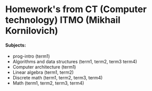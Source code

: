 # Homework's  from CT (Computer technology) ITMO (Mikhail Kornilovich)
#### Subjects:
- prog-intro (term1)
- Algorithms and data structures (term1, term2, term3 term4)
- Computer architecture (term1)
- Linear algebra (term1, term2)
- Discrete math (term1, term2, term3, term4)
- Math (term1, term2, term3, term4)
